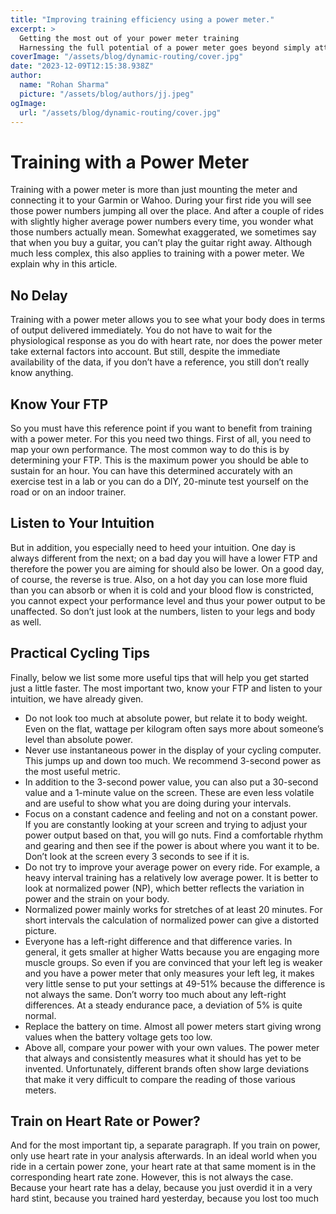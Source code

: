 ```yaml
---
title: "Improving training efficiency using a power meter."
excerpt: >
  Getting the most out of your power meter training
  Harnessing the full potential of a power meter goes beyond simply attaching it to your bike and syncing it with your Garmin or Wahoo device. As you em
coverImage: "/assets/blog/dynamic-routing/cover.jpg"
date: "2023-12-09T12:15:38.938Z"
author:
  name: "Rohan Sharma"
  picture: "/assets/blog/authors/jj.jpeg"
ogImage:
  url: "/assets/blog/dynamic-routing/cover.jpg"
---
```


# Training with a Power Meter

Training with a power meter is more than just mounting the meter and connecting it to your Garmin or Wahoo. During your first ride you will see those power numbers jumping all over the place. And after a couple of rides with slightly higher average power numbers every time, you wonder what those numbers actually mean. Somewhat exaggerated, we sometimes say that when you buy a guitar, you can’t play the guitar right away. Although much less complex, this also applies to training with a power meter. We explain why in this article.

## No Delay

Training with a power meter allows you to see what your body does in terms of output delivered immediately. You do not have to wait for the physiological response as you do with heart rate, nor does the power meter take external factors into account. But still, despite the immediate availability of the data, if you don’t have a reference, you still don’t really know anything.

## Know Your FTP

So you must have this reference point if you want to benefit from training with a power meter. For this you need two things. First of all, you need to map your own performance. The most common way to do this is by determining your FTP. This is the maximum power you should be able to sustain for an hour. You can have this determined accurately with an exercise test in a lab or you can do a DIY, 20-minute test yourself on the road or on an indoor trainer.

## Listen to Your Intuition

But in addition, you especially need to heed your intuition. One day is always different from the next; on a bad day you will have a lower FTP and therefore the power you are aiming for should also be lower. On a good day, of course, the reverse is true. Also, on a hot day you can lose more fluid than you can absorb or when it is cold and your blood flow is constricted, you cannot expect your performance level and thus your power output to be unaffected. So don’t just look at the numbers, listen to your legs and body as well.

## Practical Cycling Tips

Finally, below we list some more useful tips that will help you get started just a little faster. The most important two, know your FTP and listen to your intuition, we have already given.

- Do not look too much at absolute power, but relate it to body weight. Even on the flat, wattage per kilogram often says more about someone’s level than absolute power.
- Never use instantaneous power in the display of your cycling computer. This jumps up and down too much. We recommend 3-second power as the most useful metric.
- In addition to the 3-second power value, you can also put a 30-second value and a 1-minute value on the screen. These are even less volatile and are useful to show what you are doing during your intervals.
- Focus on a constant cadence and feeling and not on a constant power. If you are constantly looking at your screen and trying to adjust your power output based on that, you will go nuts. Find a comfortable rhythm and gearing and then see if the power is about where you want it to be. Don’t look at the screen every 3 seconds to see if it is.
- Do not try to improve your average power on every ride. For example, a heavy interval training has a relatively low average power. It is better to look at normalized power (NP), which better reflects the variation in power and the strain on your body.
- Normalized power mainly works for stretches of at least 20 minutes. For short intervals the calculation of normalized power can give a distorted picture.
- Everyone has a left-right difference and that difference varies. In general, it gets smaller at higher Watts because you are engaging more muscle groups. So even if you are convinced that your left leg is weaker and you have a power meter that only measures your left leg, it makes very little sense to put your settings at 49-51% because the difference is not always the same. Don’t worry too much about any left-right differences. At a steady endurance pace, a deviation of 5% is quite normal.
- Replace the battery on time. Almost all power meters start giving wrong values when the battery voltage gets too low.
- Above all, compare your power with your own values. The power meter that always and consistently measures what it should has yet to be invented. Unfortunately, different brands often show large deviations that make it very difficult to compare the reading of those various meters.

## Train on Heart Rate or Power?

And for the most important tip, a separate paragraph. If you train on power, only use heart rate in your analysis afterwards. In an ideal world when you ride in a certain power zone, your heart rate at that same moment is in the corresponding heart rate zone. However, this is not always the case. Because your heart rate has a delay, because you just overdid it in a very hard stint, because you trained hard yesterday, because you lost too much